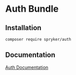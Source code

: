 # Auth Bundle

## Installation

```
composer require spryker/auth
```

## Documentation

[Auth Documentation](http://spryker.github.io/core/bundles/auth)
